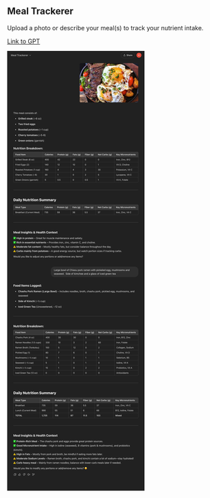 ## Meal Trackerer
Upload a photo or describe your meal(s) to track your nutrient intake.

[Link to GPT](https://chatgpt.com/g/g-67c49c86d25c8191a877ee9f37cb62cc-meal-trackerer)

![Meal Trackerer Example 1](./meal_trackerer_example_1.png)
